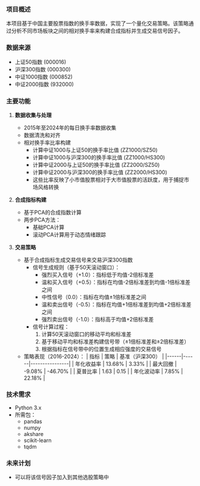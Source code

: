 ### 项目概述
本项目基于中国主要股票指数的换手率数据，实现了一个量化交易策略。该策略通过分析不同市场板块之间的相对换手率来构建合成指标并生成交易信号因子。

### 数据来源
- 上证50指数 (000016)
- 沪深300指数 (000300)
- 中证1000指数 (000852)
- 中证2000指数 (932000)

### 主要功能
1. **数据收集与处理**
   - 2015年至2024年的每日换手率数据收集
   - 数据清洗和对齐
   - 相对换手率比率构建
     - 计算中证1000与上证50的换手率比值 (ZZ1000/SZ50)
     - 计算中证1000与沪深300的换手率比值 (ZZ1000/HS300)
     - 计算中证2000与上证50的换手率比值 (ZZ2000/SZ50)
     - 计算中证2000与沪深300的换手率比值 (ZZ2000/HS300)
     - 这些比率反映了小市值股票相对于大市值股票的活跃度，用于捕捉市场风格转换

2. **合成指标构建**
   - 基于PCA的合成指数计算
   - 两步PCA方法：
     - 基础PCA计算
     - 滚动PCA计算用于动态情绪跟踪

3. **交易策略**
   - 基于合成指标生成交易信号来交易沪深300指数
     - 信号生成规则（基于50天滚动窗口）：
       - 强烈买入信号（+1.0）：指标低于均值-2倍标准差
       - 温和买入信号（+0.5）：指标在均值-2倍标准差到均值-1倍标准差之间
       - 中性信号（0.0）：指标在均值±1倍标准差之间
       - 温和卖出信号（-0.5）：指标在均值+1倍标准差到均值+2倍标准差之间
       - 强烈卖出信号（-1.0）：指标高于均值+2倍标准差
     - 信号计算过程：
       1. 计算50天滚动窗口的移动平均和标准差
       2. 基于移动平均和标准差构建信号带（±1倍标准差和±2倍标准差）
       3. 根据指标在信号带中的位置生成相应强度的交易信号
   - 策略表现（2016-2024）：
      | 指标 | 策略 | 基准（沪深300） |
      |------|------|----------------|
      | 年化收益率 | 13.68% | 3.33% |
      | 最大回撤 | -9.08% | -46.70% |
      | 夏普比率 | 1.63 | 0.15 |
      | 年化波动率 | 7.85% | 22.18% |

### 技术需求
- Python 3.x
- 所需包：
  - pandas
  - numpy
  - akshare
  - scikit-learn
  - tqdm

### 未来计划
- 可以将该信号因子加入到其他选股策略中

